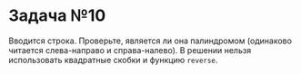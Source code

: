 # Задача №10
Вводится строка. Проверьте, является ли она палиндромом (одинаково читается слева-направо и справа-налево). В решении нельзя использовать квадратные скобки и функцию `reverse`.
